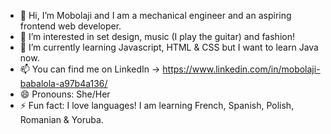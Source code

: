 - 👋 Hi, I’m Mobolaji and I am a mechanical engineer and an aspiring frontend web developer.
- 👀 I’m interested in set design, music (I play the guitar) and fashion!
- 🌱 I’m currently learning Javascript, HTML & CSS but I want to learn Java now.
- 📫 You can find me on LinkedIn -> https://www.linkedin.com/in/mobolaji-babalola-a97b4a136/
- 😄 Pronouns: She/Her
- ⚡ Fun fact: I love languages! I am learning French, Spanish, Polish, Romanian & Yoruba.
